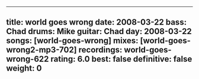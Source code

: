 
---
title: world goes wrong
date: 2008-03-22
bass:	Chad
drums:	Mike
guitar:	Chad
day: 2008-03-22
songs: [world-goes-wrong]
mixes: [world-goes-wrong2-mp3-702]
recordings: world-goes-wrong-622
rating: 6.0
best: false
definitive: false
weight: 0
---
